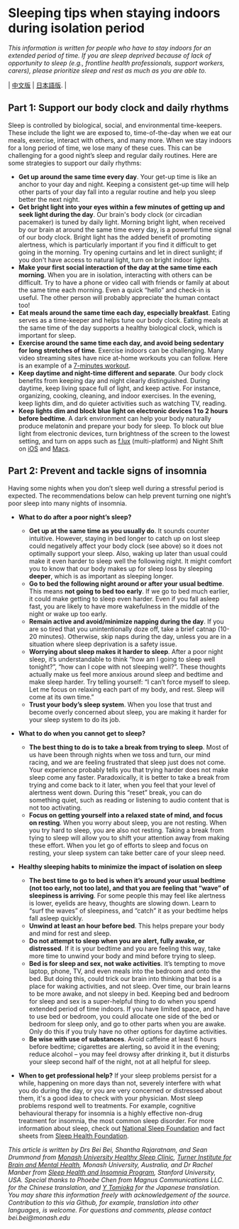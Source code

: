 # Sleeping tips when staying indoors during isolation period

_This information is written for people who have to stay indoors for an extended period of time. If you are sleep deprived because of lack of opportunity to sleep (e.g., frontline health professionals, support workers, carers), please prioritize sleep and rest as much as you are able to._ 

| [中文版](https://github.com/beisci/SleepInfo/blob/master/sleep_in_isolation_cn.md) | [日本語版](https://github.com/beisci/SleepInfo/blob/master/sleep_in_isolation_jp.md). |

## Part 1: Support our body clock and daily rhythms
Sleep is controlled by biological, social, and environmental time-keepers. These include the light we are exposed to, time-of-the-day when we eat our meals, exercise, interact with others, and many more. When we stay indoors for a long period of time, we lose many of these cues. This can be challenging for a good night’s sleep and regular daily routines. Here are some strategies to support our daily rhythms:
- **Get up around the same time every day**. Your get-up time is like an anchor to your day and night. Keeping a consistent get-up time will help other parts of your day fall into a regular routine and help you sleep better the next night.
- **Get bright light into your eyes within a few minutes of getting up and seek light during the day**. Our brain's body clock (or circadian pacemaker) is tuned by daily light. Morning bright light, when received by our brain at around the same time every day, is a powerful time signal of our body clock. Bright light has the added benefit of promoting alertness, which is particularly important if you find it difficult to get going in the morning. Try opening curtains and let in direct sunlight; if you don't have access to natural light, turn on bright indoor lights. 
- **Make your first social interaction of the day at the same time each morning**. When you are in isolation, interacting with others can be difficult. Try to have a phone or video call with friends or family at about the same time each morning. Even a quick “hello” and check-in is useful. The other person will probably appreciate the human contact too!
- **Eat meals around the same time each day, especially breakfast**. Eating serves as a time-keeper and helps tune our body clock. Eating meals at the same time of the day supports a healthy biological clock, which is important for sleep.
- **Exercise around the same time each day, and avoid being sedentary for long stretches of time**. Exercise indoors can be challenging. Many video streaming sites have nice at-home workouts you can follow. Here is an example of a [7-minutes workout](https://www.webmd.com/fitness-exercise/ss/the-7-minute-workout-slideshow).
- **Keep daytime and night-time different and separate**. Our body clock benefits from keeping day and night clearly distinguished. During daytime, keep living space full of light, and keep active. For instance, organizing, cooking, cleaning, and indoor exercises. In the evening, keep lights dim, and do quieter activities such as watching TV, reading. 
- **Keep lights dim and block blue light on electronic devices 1 to 2 hours before bedtime**. A dark environment can help your body naturally produce melatonin and prepare your body for sleep. To block out blue light from electronic devices, turn brightness of the screen to the lowest setting, and turn on apps such as [f.lux](https://justgetflux.com/) (multi-platform) and Night Shift on [iOS](https://support.apple.com/en-au/HT207570) and [Macs](https://support.apple.com/en-au/HT207513).

## Part 2: Prevent and tackle signs of insomnia
Having some nights when you don’t sleep well during a stressful period is expected. The recommendations below can help prevent turning one night’s poor sleep into many nights of insomnia.

- **What to do after a poor night’s sleep?**
  - **Get up at the same time as you usually do**. It sounds counter intuitive. However, staying in bed longer to catch up on lost sleep could negatively affect your body clock (see above) so it does not optimally support your sleep. Also, waking up later than usual could make it even harder to sleep well the following night. It might comfort you to know that our body makes up for sleep loss by sleeping **deeper**, which is as important as sleeping longer.
  - **Go to bed the following night around or after your usual bedtime**. This means **not going to bed too early**. If we go to bed much earlier, it could make getting to sleep even harder. Even if you fall asleep fast, you are likely to have more wakefulness in the middle of the night or wake up too early.
  - **Remain active and avoid/minimize napping during the day**. If you are so tired that you unintentionally doze off, take a brief catnap (10-20 minutes). Otherwise, skip naps during the day, unless you are in a situation where sleep deprivation is a safety issue.
  - **Worrying about sleep makes it harder to sleep**. After a poor night sleep, it’s understandable to think “how am I going to sleep well tonight?”, “how can I cope with not sleeping well?”. These thoughts actually make us feel more anxious around sleep and bedtime and make sleep harder. Try telling yourself: “I can’t force myself to sleep. Let me focus on relaxing each part of my body, and rest. Sleep will come at its own time.”
  - **Trust your body’s sleep system**. When you lose that trust and become overly concerned about sleep, you are making it harder for your sleep system to do its job.

- **What to do when you cannot get to sleep?**
  - **The best thing to do is to take a break from trying to sleep**. Most of us have been through nights when we toss and turn, our mind racing, and we are feeling frustrated that sleep just does not come. Your experience probably tells you that trying harder does not make sleep come any faster. Paradoxically, it is better to take a break from trying and come back to it later, when you feel that your level of alertness went down. During this “reset” break, you can do something quiet, such as reading or listening to audio content that is not too activating.
  - **Focus on getting yourself into a relaxed state of mind, and focus on resting**. When you worry
about sleep, you are not resting. When you try hard to sleep, you are also not resting. Taking a break from tying to sleep will allow you to shift your attention away from making these effort. When you let go of efforts to sleep and focus on resting, your sleep system can take better care of your sleep need.

- **Healthy sleeping habits to minimize the impact of isolation on sleep**
  - **The best time to go to bed is when it’s around your usual bedtime (not too early, not too late), and that you are feeling that “wave” of sleepiness is arriving**. For some people this may feel like alertness is lower, eyelids are heavy, thoughts are slowing down. Learn to “surf the waves” of sleepiness, and “catch” it as your bedtime helps fall asleep quickly. 
  - **Unwind at least an hour before bed**. This helps prepare your body and mind for rest and sleep. 
  - **Do not attempt to sleep when you are alert, fully awake, or distressed**. If it is your bedtime and you are feeling this way, take more time to unwind your body and mind before trying to sleep.
  - **Bed is for sleep and sex, not wake activities**. It’s tempting to move laptop, phone, TV, and even meals into the bedroom and onto the bed. But doing this, could trick our brain into thinking that bed is a place for waking activities, and not sleep. Over time, our brain learns to be more awake, and not sleepy in bed. Keeping bed and bedroom for sleep and sex is a super-helpful thing to do when you spend extended period of time indoors. If you have limited space, and have to use bed or bedroom, you could allocate one side of the bed or bedroom for sleep only, and go to other parts when you are awake. Only do this if you truly have no other options for daytime activities.
  - **Be wise with use of substances**. Avoid caffeine at least 6 hours before bedtime; cigarettes are alerting, so avoid it in the evening; reduce alcohol – you may feel drowsy after drinking it, but it disturbs your sleep second half of the night, not at all helpful for sleep. 
  
- **When to get professional help?** If your sleep problems persist for a while, happening on more days than not, severely interfere with what you do during the day, or you are very concerned or distressed about them, it's a good idea to check with your physician. Most sleep problems respond well to treatments. For example, cognitive behavioural therapy for insomnia is a highly effective non-drug treatment for insomnia, the most common sleep disorder. For more information about sleep, check out [National Sleep Foundation](https://www.sleepfoundation.org/) and fact sheets from [Sleep Health Foundation](https://www.sleephealthfoundation.org.au/fact-sheets.html).

_This article is written by Drs Bei Bei, Shantha Rajaratnam, and Sean Drummond from [Monash University Healthy Sleep Clinic](https://www.monash.edu/turner-institute/turner-clinics/healthy-sleep-clinic), [Turner Institute for Brain and Mental Health](https://www.monash.edu/turner-institute), Monash University, Australia, and Dr Rachel Manber from [Sleep Health and Insomnia Program](http://med.stanford.edu/insomnia.html), Stanford University, USA. Special thanks to Phoebe Chen from Magnus Communications LLC. for the Chinese translation, and [Y Tomioka](https://github.com/tan93nt) for the Japanese translation. You may share this information freely with acknowledgement of the source. Contribution to this via Github, for example, translation into other languages, is welcome. For questions and comments, please contact bei.bei@monash.edu_
